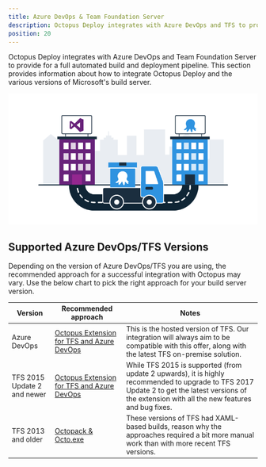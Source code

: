 ```yaml
---
title: Azure DevOps & Team Foundation Server
description: Octopus Deploy integrates with Azure DevOps and TFS to provide for a full automated build and deployment pipeline.
position: 20
---
```


Octopus Deploy integrates with Azure DevOps and Team Foundation Server to provide for a full automated build and deployment pipeline. This section provides information about how to integrate Octopus Deploy and the various versions of Microsoft's build server.

![](images/5672461.png)

## Supported Azure DevOps/TFS Versions

Depending on the version of Azure DevOps/TFS you are using, the recommended approach for a successful integration with Octopus may vary. Use the below chart to pick the right approach for your build server version.

| Version                     | Recommended approach                     | Notes                                    |
| --------------------------- | ---------------------------------------- | ---------------------------------------- |
| Azure DevOps                | [Octopus Extension for TFS and Azure DevOps](/docs/packaging-applications/build-servers/tfs-azure-devops/using-octopus-extension/index.md)       | This is the hosted version of TFS. Our integration will always aim to be compatible with this offer, along with the latest TFS on-premise solution. |
| TFS 2015 Update 2 and newer | [Octopus Extension for TFS and Azure DevOps](/docs/packaging-applications/build-servers/tfs-azure-devops/using-octopus-extension/index.md)       | While TFS 2015 is supported (from update 2 upwards), it is highly recommended to upgrade to TFS 2017 Update 2 to get the latest versions of the extension with all the new features and bug fixes. |
| TFS 2013 and older          | [Octopack & Octo.exe](/docs/packaging-applications/build-servers/tfs-azure-devops/using-octopack.md) | These versions of TFS had XAML-based builds, reason why the approaches required a bit more manual work than with more recent TFS versions. |
